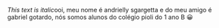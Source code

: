 <i>This text is italic</i>ooi, meu nome é andrielly sgargetta e do meu amigo é gabriel gotardo, nós somos alunos do colégio pioli do 1 ano B
&#128512;
